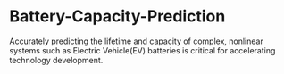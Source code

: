 # Battery-Capacity-Prediction

Accurately predicting the lifetime and capacity of complex, nonlinear systems such as Electric Vehicle(EV) batteries is critical for accelerating technology development. 

